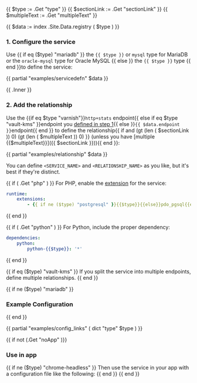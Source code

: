 <!-- Name the parameters -->
{{ $type := .Get "type" }}
{{ $sectionLink := .Get "sectionLink" }} <!-- The section of the page with more detail. -->
{{ $multipleText := .Get "multipleText" }} <!-- What the explicit endpoints define (what is multiple). -->

<!-- Get registry data for the service type. -->

{{ $data := index .Site.Data.registry ( $type ) }}

### 1. Configure the service

<!-- Clarify the `type` that should be used. -->
<!-- mysql.md is special, so change the sentence slightly to show all `type`s for the single endpoint. -->
Use {{ if eq ($type) "mariadb" }}
  the `{{ $type }}` or `mysql` type for MariaDB or the `oracle-mysql` type for Oracle MySQL
  {{ else }}
  the `{{ $type }}` type
  {{ end }}to define the service:

<!-- Create a dummy example services.yaml file from the registry's example naming in `.docs` -->
{{ partial "examples/servicedefn" $data }}

<!-- Extra text to explain service configuration -->
{{ .Inner }}

### 2. Add the relationship

<!-- Clarify the endpoint that should be used. -->


<!-- If a link and text have been set, adds exception that directs users to the subsection that describes explicit endpoints. -->
<!-- The check for Varnish is a hack to get around the escaping of the + sign -->
Use the {{if eq $type "varnish"}}`http+stats` endpoint{{ else if eq $type "vault-kms" }}endpoint
you [defined in step 1](#1-configure-the-service){{ else }}`{{ $data.endpoint }}`endpoint{{ end }}
to define the relationship{{ if and (gt (len ( $sectionLink )) 0) (gt (len ( $multipleText )) 0) }}
(unless you have [multiple {{$multipleText}}]({{ $sectionLink }})){{ end }}:

<!-- Create a dummy example `relationships` block from the registry's example naming in `.docs` -->
{{ partial "examples/relationship" $data }}

<!-- Adds a note about naming conventions between relationship and service names. Keep em unique. -->
You can define `<SERVICE_NAME>` and `<RELATIONSHIP_NAME>` as you like, but it's best if they're distinct.

<!-- For services with a PHP extension -->
{{ if ( .Get "php" ) }}
For PHP, enable the [extension](/languages/php/extensions.html) for the service:

```yaml {location=".platform.app.yaml"}
runtime:
    extensions:
        - {{ if ne ($type) "postgresql" }}{{$type}}{{else}}pdo_pgsql{{end}}
```
{{ end }}

<!-- For services with a Python extension -->
{{ if ( .Get "python" ) }}
For Python, include the proper dependency:

```yaml {location=".platform.app.yaml"}
dependencies:
    python:
        python-{{$type}}: '*'
```
{{ end }}

<!-- Add explanation for the Vault service -->
{{ if eq ($type) "vault-kms" }}
If you split the service into multiple endpoints, define multiple relationships.
{{ end }}

<!-- Add example heading for all but MariaDB/Oracle MySQL, which need two -->
{{ if ne ($type) "mariadb" }}
### Example Configuration
{{ end }}

{{ partial "examples/config_links" ( dict "type" $type ) }}

<!-- Turn this section off for ones in Guides that continue differently-->
{{ if not (.Get "noApp" )}}
### Use in app

<!-- Don't add use in app intro to Headless Chrome, which has different content -->
{{ if ne ($type) "chrome-headless" }}
Then use the service in your app with a configuration file like the following:
{{ end }}
{{ end }}
